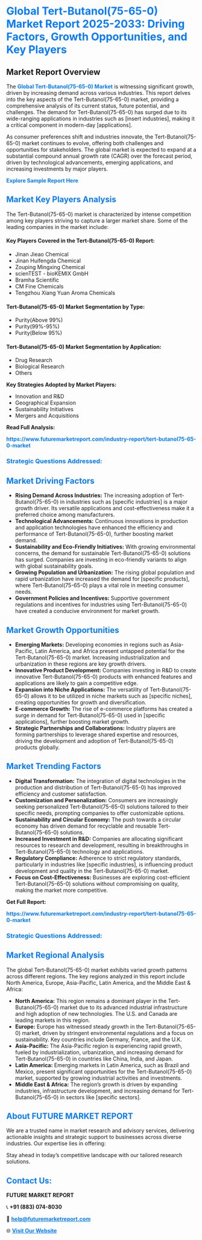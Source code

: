 <h1 style="color: #007BFF;">Global Tert-Butanol(75-65-0) Market Report 2025-2033: Driving Factors, Growth Opportunities, and Key Players</h1>

<section id="overview">
<h2>Market Report Overview</h2>
<p>The <a href="https://www.futuremarketreport.com/industry-report/tert-butanol75-65-0-market" style="color: #007BFF; text-decoration: none;"><strong>Global Tert-Butanol(75-65-0) Market</strong></a> is witnessing significant growth, driven by increasing demand across various industries. This report delves into the key aspects of the Tert-Butanol(75-65-0) market, providing a comprehensive analysis of its current status, future potential, and challenges. The demand for Tert-Butanol(75-65-0) has surged due to its wide-ranging applications in industries such as [insert industries], making it a critical component in modern-day [applications].</p>
<p>As consumer preferences shift and industries innovate, the Tert-Butanol(75-65-0) market continues to evolve, offering both challenges and opportunities for stakeholders. The global market is expected to expand at a substantial compound annual growth rate (CAGR) over the forecast period, driven by technological advancements, emerging applications, and increasing investments by major players.</p>
</section>

<section id="overview">
<p><a href="https://www.futuremarketreport.com/request-sample/reportId=52043" style="color: #007BFF; text-decoration: none;"><strong>Explore Sample Report Here</strong></a></p>
</section>

<section id="key-players">
<h2 style="color: #007BFF;">Market Key Players Analysis</h2>
<p>The Tert-Butanol(75-65-0) market is characterized by intense competition among key players striving to capture a larger market share. Some of the leading companies in the market include:</p>
<h4>Key Players Covered in the Tert-Butanol(75-65-0) Report:</h4>
<ul><li>Jinan Jieao Chemical</li><li>Jinan Huifengda Chemical</li><li>Zouping Mingxing Chemical</li><li>scienTEST - bioKEMIX GmbH</li><li>Bramha Scientific</li><li>CM Fine Chemicals</li><li>Tengzhou Xiang Yuan Aroma Chemicals</li></ul>
<h4>Tert-Butanol(75-65-0) Market Segmentation by Type:</h4>
<ul><li>Purity(Above 99%)</li><li>Purity(99%-95%)</li><li>Purity(Below 95%)</li></ul>

<h4>Tert-Butanol(75-65-0) Market Segmentation by Application:</h4>
<ul><li>Drug Research</li><li>Biological Research</li><li>Others</li></ul>
<p><strong>Key Strategies Adopted by Market Players:</strong></p>
<ul>
<li>Innovation and R&D</li>
<li>Geographical Expansion</li>
<li>Sustainability Initiatives</li>
<li>Mergers and Acquisitions</li>
</ul>
</section>

<section>
<p><strong>Read Full Analysis: </strong></p><a href="https://www.futuremarketreport.com/industry-report/tert-butanol75-65-0-market" style="color: #007BFF; text-decoration: none;"><strong>https://www.futuremarketreport.com/industry-report/tert-butanol75-65-0-market</strong></a>
<h3 style="color: #007BFF;">Strategic Questions Addressed:</h3>
</section>

<section id="driving-factors">
<h2 style="color: #007BFF;">Market Driving Factors</h2>
<ul>
<li><strong>Rising Demand Across Industries:</strong> The increasing adoption of Tert-Butanol(75-65-0) in industries such as [specific industries] is a major growth driver. Its versatile applications and cost-effectiveness make it a preferred choice among manufacturers.</li>
<li><strong>Technological Advancements:</strong> Continuous innovations in production and application technologies have enhanced the efficiency and performance of Tert-Butanol(75-65-0), further boosting market demand.</li>
<li><strong>Sustainability and Eco-Friendly Initiatives:</strong> With growing environmental concerns, the demand for sustainable Tert-Butanol(75-65-0) solutions has surged. Companies are investing in eco-friendly variants to align with global sustainability goals.</li>
<li><strong>Growing Population and Urbanization:</strong> The rising global population and rapid urbanization have increased the demand for [specific products], where Tert-Butanol(75-65-0) plays a vital role in meeting consumer needs.</li>
<li><strong>Government Policies and Incentives:</strong> Supportive government regulations and incentives for industries using Tert-Butanol(75-65-0) have created a conducive environment for market growth.</li>
</ul>
</section>

<section id="growth-opportunities">
<h2 style="color: #007BFF;">Market Growth Opportunities</h2>
<ul>
<li><strong>Emerging Markets:</strong> Developing economies in regions such as Asia-Pacific, Latin America, and Africa present untapped potential for the Tert-Butanol(75-65-0) market. Increasing industrialization and urbanization in these regions are key growth drivers.</li>
<li><strong>Innovative Product Development:</strong> Companies investing in R&D to create innovative Tert-Butanol(75-65-0) products with enhanced features and applications are likely to gain a competitive edge.</li>
<li><strong>Expansion into Niche Applications:</strong> The versatility of Tert-Butanol(75-65-0) allows it to be utilized in niche markets such as [specific niches], creating opportunities for growth and diversification.</li>
<li><strong>E-commerce Growth:</strong> The rise of e-commerce platforms has created a surge in demand for Tert-Butanol(75-65-0) used in [specific applications], further boosting market growth.</li>
<li><strong>Strategic Partnerships and Collaborations:</strong> Industry players are forming partnerships to leverage shared expertise and resources, driving the development and adoption of Tert-Butanol(75-65-0) products globally.</li>
</ul>
</section>

<section id="trending-factors">
<h2 style="color: #007BFF;">Market Trending Factors</h2>
<ul>
<li><strong>Digital Transformation:</strong> The integration of digital technologies in the production and distribution of Tert-Butanol(75-65-0) has improved efficiency and customer satisfaction.</li>
<li><strong>Customization and Personalization:</strong> Consumers are increasingly seeking personalized Tert-Butanol(75-65-0) solutions tailored to their specific needs, prompting companies to offer customizable options.</li>
<li><strong>Sustainability and Circular Economy:</strong> The push towards a circular economy has driven demand for recyclable and reusable Tert-Butanol(75-65-0) solutions.</li>
<li><strong>Increased Investment in R&D:</strong> Companies are allocating significant resources to research and development, resulting in breakthroughs in Tert-Butanol(75-65-0) technology and applications.</li>
<li><strong>Regulatory Compliance:</strong> Adherence to strict regulatory standards, particularly in industries like [specific industries], is influencing product development and quality in the Tert-Butanol(75-65-0) market.</li>
<li><strong>Focus on Cost-Effectiveness:</strong> Businesses are exploring cost-efficient Tert-Butanol(75-65-0) solutions without compromising on quality, making the market more competitive.</li>
</ul>
</section>

<section>
<p><strong>Get Full Report: </strong></p><a href="https://www.futuremarketreport.com/industry-report/tert-butanol75-65-0-market" style="color: #007BFF; text-decoration: none;"><strong>https://www.futuremarketreport.com/industry-report/tert-butanol75-65-0-market</strong></a>
<h3 style="color: #007BFF;">Strategic Questions Addressed:</h3>
</section>


<section id="regional-analysis">
<h2 style="color: #007BFF;">Market Regional Analysis</h2>
<p>The global Tert-Butanol(75-65-0) market exhibits varied growth patterns across different regions. The key regions analyzed in this report include North America, Europe, Asia-Pacific, Latin America, and the Middle East & Africa:</p>
<ul>
<li><strong>North America:</strong> This region remains a dominant player in the Tert-Butanol(75-65-0) market due to its advanced industrial infrastructure and high adoption of new technologies. The U.S. and Canada are leading markets in this region.</li>
<li><strong>Europe:</strong> Europe has witnessed steady growth in the Tert-Butanol(75-65-0) market, driven by stringent environmental regulations and a focus on sustainability. Key countries include Germany, France, and the U.K.</li>
<li><strong>Asia-Pacific:</strong> The Asia-Pacific region is experiencing rapid growth, fueled by industrialization, urbanization, and increasing demand for Tert-Butanol(75-65-0) in countries like China, India, and Japan.</li>
<li><strong>Latin America:</strong> Emerging markets in Latin America, such as Brazil and Mexico, present significant opportunities for the Tert-Butanol(75-65-0) market, supported by growing industrial activities and investments.</li>
<li><strong>Middle East & Africa:</strong> The region’s growth is driven by expanding industries, infrastructure development, and increasing demand for Tert-Butanol(75-65-0) in sectors like [specific sectors].</li>
</ul>
</section>

<footer>
<h2 style="color: #007BFF;">About FUTURE MARKET REPORT</h2>
<p>We are a trusted name in market research and advisory services, delivering actionable insights and strategic support to businesses across diverse industries. Our expertise lies in offering:</p>

<p>Stay ahead in today’s competitive landscape with our tailored research solutions.</p>

<h2 style="color: #007BFF;">Contact Us:</h2>
<p><strong>FUTURE MARKET REPORT</strong></p>
<p>📞 <strong>+91 (883) 074-8030</strong></p>
<p>📧 <strong><a href="mailto:help@futuremarketreport.com" style="color: #007BFF;">help@futuremarketreport.com</a></strong></p>
<p>🌐 <strong><a href="https://www.futuremarketreport.com/" style="color: #007BFF;">Visit Our Website</a></strong></p>
</footer>